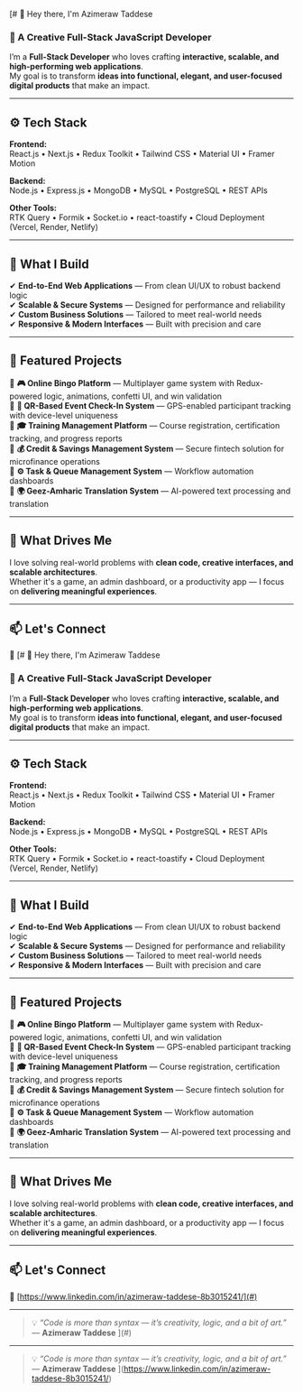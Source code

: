 [# 👋 Hey there, I'm Azimeraw Taddese  

### 🎨 A Creative Full-Stack JavaScript Developer  
I’m a **Full-Stack Developer** who loves crafting **interactive, scalable, and high-performing web applications**.  
My goal is to transform **ideas into functional, elegant, and user-focused digital products** that make an impact.

---

## ⚙️ Tech Stack  

**Frontend:**  
React.js • Next.js • Redux Toolkit • Tailwind CSS • Material UI • Framer Motion  

**Backend:**  
Node.js • Express.js • MongoDB • MySQL • PostgreSQL • REST APIs  

**Other Tools:**  
RTK Query • Formik • Socket.io • react-toastify • Cloud Deployment (Vercel, Render, Netlify)

---

## 🚀 What I Build  

✔ **End-to-End Web Applications** — From clean UI/UX to robust backend logic  
✔ **Scalable & Secure Systems** — Designed for performance and reliability  
✔ **Custom Business Solutions** — Tailored to meet real-world needs  
✔ **Responsive & Modern Interfaces** — Built with precision and care  

---

## 💼 Featured Projects  

🔹 **🎮 Online Bingo Platform** — Multiplayer game system with Redux-powered logic, animations, confetti UI, and win validation  
🔹 **📱 QR-Based Event Check-In System** — GPS-enabled participant tracking with device-level uniqueness  
🔹 **🎓 Training Management Platform** — Course registration, certification tracking, and progress reports  
🔹 **💰 Credit & Savings Management System** — Secure fintech solution for microfinance operations  
🔹 **⚙️ Task & Queue Management System** — Workflow automation dashboards  
🔹 **🌍 Geez-Amharic Translation System** — AI-powered text processing and translation  

---

## 🧠 What Drives Me  

I love solving real-world problems with **clean code, creative interfaces, and scalable architectures**.  
Whether it's a game, an admin dashboard, or a productivity app — I focus on **delivering meaningful experiences**.

---

## 📫 Let's Connect  

💼 [# 👋 Hey there, I'm Azimeraw Taddese  

### 🎨 A Creative Full-Stack JavaScript Developer  
I’m a **Full-Stack Developer** who loves crafting **interactive, scalable, and high-performing web applications**.  
My goal is to transform **ideas into functional, elegant, and user-focused digital products** that make an impact.

---

## ⚙️ Tech Stack  

**Frontend:**  
React.js • Next.js • Redux Toolkit • Tailwind CSS • Material UI • Framer Motion  

**Backend:**  
Node.js • Express.js • MongoDB • MySQL • PostgreSQL • REST APIs  

**Other Tools:**  
RTK Query • Formik • Socket.io • react-toastify • Cloud Deployment (Vercel, Render, Netlify)

---

## 🚀 What I Build  

✔ **End-to-End Web Applications** — From clean UI/UX to robust backend logic  
✔ **Scalable & Secure Systems** — Designed for performance and reliability  
✔ **Custom Business Solutions** — Tailored to meet real-world needs  
✔ **Responsive & Modern Interfaces** — Built with precision and care  

---

## 💼 Featured Projects  

🔹 **🎮 Online Bingo Platform** — Multiplayer game system with Redux-powered logic, animations, confetti UI, and win validation  
🔹 **📱 QR-Based Event Check-In System** — GPS-enabled participant tracking with device-level uniqueness  
🔹 **🎓 Training Management Platform** — Course registration, certification tracking, and progress reports  
🔹 **💰 Credit & Savings Management System** — Secure fintech solution for microfinance operations  
🔹 **⚙️ Task & Queue Management System** — Workflow automation dashboards  
🔹 **🌍 Geez-Amharic Translation System** — AI-powered text processing and translation  

---

## 🧠 What Drives Me  

I love solving real-world problems with **clean code, creative interfaces, and scalable architectures**.  
Whether it's a game, an admin dashboard, or a productivity app — I focus on **delivering meaningful experiences**.

---

## 📫 Let's Connect  

💼 [https://www.linkedin.com/in/azimeraw-taddese-8b3015241/](#)  
  

---

> 💡 _“Code is more than syntax — it’s creativity, logic, and a bit of art.”_  
> — **Azimeraw Taddese**
](#)  


---

> 💡 _“Code is more than syntax — it’s creativity, logic, and a bit of art.”_  
> — **Azimeraw Taddese**
](https://www.linkedin.com/in/azimeraw-taddese-8b3015241/)
